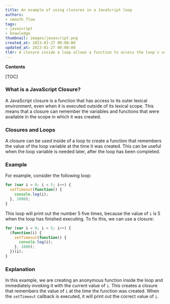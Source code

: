 ```yaml
---
title: An example of using closures in a JavaScript loop
authors:
- smooth_flow
tags:
- javascript
- knowledge
thumbnail: images/javascript.png
created_at: 2023-01-27 00:00:00
updated_at: 2023-01-27 00:00:00
tldr: A closure inside a loop allows a function to access the loop`s variables from outside the loop.
---
```


**Contents**

[TOC]

### What is a JavaScript Closure?
A JavaScript closure is a function that has access to its outer lexical environment, even when it is executed outside of its lexical scope. This means that a closure can remember the variables and functions that were available in the scope in which it was created.

### Closures and Loops
A closure can be used inside of a loop to create a function that remembers the value of the loop variable at the time it was created. This can be useful when the loop variable is needed later, after the loop has been completed.

### Example
For example, consider the following loop:

```javascript
for (var i = 0; i < 5; i++) {
  setTimeout(function() {
    console.log(i);
  }, 1000);
}
```

This loop will print out the number 5 five times, because the value of `i` is 5 when the loop has finished executing. To fix this, we can use a closure:

```javascript
for (var i = 0; i < 5; i++) {
  (function(i) {
    setTimeout(function() {
      console.log(i);
    }, 1000);
  })(i);
}
```

### Explanation
In this example, we are creating an anonymous function inside the loop and immediately invoking it with the current value of `i`. This creates a closure that remembers the value of `i` at the time the function was created. When the `setTimeout` callback is executed, it will print out the correct value of `i`.
